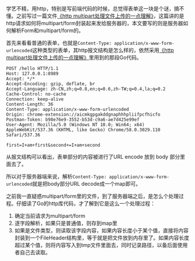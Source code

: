 学艺不精，用http，特别是写前端代码的时候，总觉得表单这一块是个谜，搞不懂。之前写过一篇文件[《http multipart处理文件上传的一点理解》](http://shahuwang.com/%E8%AE%A1%E7%AE%97%E6%9C%BA%E6%9D%82%E7%9F%A5/http%20multipart%E5%A4%84%E7%90%86%E6%96%87%E4%BB%B6%E4%B8%8A%E4%BC%A0%E7%9A%84%E4%B8%80%E7%82%B9%E7%90%86%E8%A7%A3.html)，这篇讲的是http请求如何将multipart/form封装起来发给服务器的，本文要写的则是服务器如何解析Form和multipart/form的。

首先来看看普通的表单，也就是`Content-Type: application/x-www-form-urlencoded`这种类型的表单，其http报文结构是怎么样的，依然采用[《http multipart处理文件上传的一点理解》](http://shahuwang.com/%E8%AE%A1%E7%AE%97%E6%9C%BA%E6%9D%82%E7%9F%A5/http%20multipart%E5%A4%84%E7%90%86%E6%96%87%E4%BB%B6%E4%B8%8A%E4%BC%A0%E7%9A%84%E4%B8%80%E7%82%B9%E7%90%86%E8%A7%A3.html)里用到的那段Go代码。


```
POST /hello HTTP/1.1
Host: 127.0.0.1:8989
Accept: */*
Accept-Encoding: gzip, deflate, br
Accept-Language: zh-CN,zh;q=0.8,en;q=0.6,zh-TW;q=0.4,la;q=0.2
Cache-Control: no-cache
Connection: keep-alive
Content-Length: 36
Content-Type: application/x-www-form-urlencoded
Origin: chrome-extension://aicmkgpgakddgnaphhhpliifpcfhicfo
Postman-Token: b98e76e9-3552-b53d-c9a6-ae7d425e99ef
User-Agent: Mozilla/5.0 (Windows NT 10.0; Win64; x64) AppleWebKit/537.36 (KHTML, like Gecko) Chrome/58.0.3029.110 Safari/537.36

first=I+am+first&second+=I+am+second
```
从报文结构可以看出，表单部分的内容被进行了URL encode 放到 body 部分里面去了。

所以对于服务器端来说，解析`Content-Type: application/x-www-form-urlencoded`就是把body部分URL decode成一个map即可。

之前我一直疑惑multipart/form里的文件，到了服务器端之后，是怎么个处理过程。仔细读了Go的http库代码，才了解到它是这么一个处理过程：

1. 确定当前请求为multipart/form
2. 逐字段解析，如果只是普通值，则存到map里
3. 如果是文件类型，则读取该字段内容，如果内容长度小于某个值，直接将内容封装到一个FileHeader结构里，等于就是把文件放到内存里了。如果内容长度超过某个值，则将内容写入到tmp文件里面去，同时记录路径，以备后面使用者自己去读取。